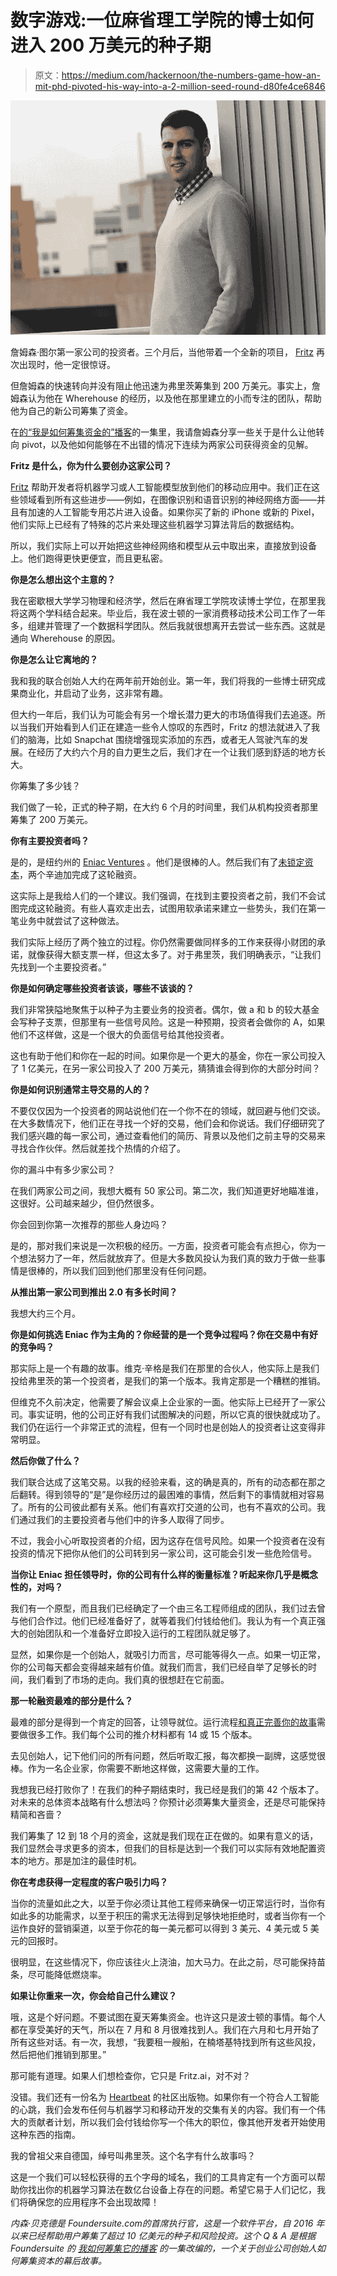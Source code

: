 # 数字游戏:一位麻省理工学院的博士如何进入 200 万美元的种子期

> 原文：<https://medium.com/hackernoon/the-numbers-game-how-an-mit-phd-pivoted-his-way-into-a-2-million-seed-round-d80fe4ce6846>

![](img/de3fe902c620ab4d43a88acef1afd52b.png)

詹姆森·图尔第一家公司的投资者。三个月后，当他带着一个全新的项目， [Fritz](https://www.fritz.ai/) 再次出现时，他一定很惊讶。

但詹姆森的快速转向并没有阻止他迅速为弗里茨筹集到 200 万美元。事实上，詹姆森认为他在 Wherehouse 的经历，以及他在那里建立的小而专注的团队，帮助他为自己的新公司筹集了资金。

在[的“我是如何筹集资金的”播客](https://soundcloud.com/user-2586856/how-i-raised-it-with-jameson-toole-of-fritzai-on-2518)的一集里，我请詹姆森分享一些关于是什么让他转向 pivot，以及他如何能够在不出错的情况下连续为两家公司获得资金的见解。

**Fritz 是什么，你为什么要创办这家公司？**

[Fritz](https://www.fritz.ai/) 帮助开发者将机器学习或人工智能模型放到他们的移动应用中。我们正在这些领域看到所有这些进步——例如，在图像识别和语音识别的神经网络方面——并且有加速的人工智能专用芯片进入设备。如果你买了新的 iPhone 或新的 Pixel，他们实际上已经有了特殊的芯片来处理这些机器学习算法背后的数据结构。

所以，我们实际上可以开始把这些神经网络和模型从云中取出来，直接放到设备上。他们跑得更快更便宜，而且更私密。

**你是怎么想出这个主意的？**

我在密歇根大学学习物理和经济学，然后在麻省理工学院攻读博士学位，在那里我将这两个学科结合起来。毕业后，我在波士顿的一家消费移动技术公司工作了一年多，组建并管理了一个数据科学团队。然后我就很想离开去尝试一些东西。这就是通向 Wherehouse 的原因。

**你是怎么让它离地的？**

我和我的联合创始人大约在两年前开始创业。第一年，我们将我的一些博士研究成果商业化，并启动了业务，这非常有趣。

但大约一年后，我们认为可能会有另一个增长潜力更大的市场值得我们去追逐。所以当我们开始看到人们正在建造一些令人惊叹的东西时，Fritz 的想法就进入了我们的脑海，比如 Snapchat 围绕增强现实添加的东西，或者无人驾驶汽车的发展。在经历了大约六个月的自力更生之后，我们才在一个让我们感到舒适的地方长大。

你筹集了多少钱？

我们做了一轮，正式的种子期，在大约 6 个月的时间里，我们从机构投资者那里筹集了 200 万美元。

**你有主要投资者吗？**

是的，是纽约州的 [Eniac Ventures](http://www.eniac.vc/) 。他们是很棒的人。然后我们有了[未锁定资本](https://uncorkcapital.com/)，两个辛迪加完成了这轮融资。

这实际上是我给人们的一个建议。我们强调，在找到主要投资者之前，我们不会试图完成这轮融资。有些人喜欢走出去，试图用软承诺来建立一些势头，我们在第一笔业务中就尝试了这种做法。

我们实际上经历了两个独立的过程。你仍然需要做同样多的工作来获得小财团的承诺，就像获得大额支票一样，但这太多了。对于弗里茨，我们明确表示，“让我们先找到一个主要投资者。”

**你是如何确定哪些投资者该谈，哪些不该谈的？**

我们非常狭隘地聚焦于以种子为主要业务的投资者。偶尔，做 a 和 b 的较大基金会写种子支票，但那里有一些信号风险。这是一种预期，投资者会做你的 A，如果他们不这样做，这是一个很大的负面信号给其他投资者。

这也有助于他们和你在一起的时间。如果你是一个更大的基金，你在一家公司投入了 1 亿美元，在另一家公司投入了 200 万美元，猜猜谁会得到你的大部分时间？

**你是如何识别通常主导交易的人的？**

不要仅仅因为一个投资者的网站说他们在一个你不在的领域，就回避与他们交谈。在大多数情况下，他们正在寻找一个好的交易，他们会和你说话。我们仔细研究了我们感兴趣的每一家公司，通过查看他们的简历、背景以及他们之前主导的交易来寻找合作伙伴。然后就差找个热情的介绍了。

你的漏斗中有多少家公司？

在我们两家公司之间，我想大概有 50 家公司。第二次，我们知道更好地瞄准谁，这很好。公司越来越少，但仍然很多。

你会回到你第一次推荐的那些人身边吗？

是的，那对我们来说是一次积极的经历。一方面，投资者可能会有点担心，你为一个想法努力了一年，然后就放弃了。但是大多数风投认为我们真的致力于做一些事情是很棒的，所以我们回到他们那里没有任何问题。

**从推出第一家公司到推出 2.0 有多长时间？**

我想大约三个月。

**你是如何挑选 Eniac 作为主角的？你经营的是一个竞争过程吗？你在交易中有好的竞争吗？**

那实际上是一个有趣的故事。维克·辛格是我们在那里的合伙人，他实际上是我们投给弗里茨的第一个投资者，是我们的第一个版本。我肯定那是一个糟糕的推销。

但维克不久前决定，他需要了解会议桌上企业家的一面。他实际上已经开了一家公司。事实证明，他的公司正好有我们试图解决的问题，所以它真的很快就成功了。我们仍在运行一个非常正式的流程，但有一个同时也是创始人的投资者让这变得非常明显。

**然后你做了什么？**

我们联合达成了这笔交易。以我的经验来看，这的确是真的，所有的动态都在那之后翻转。得到领导的“是”是你经历过的最困难的事情，然后剩下的事情就相对容易了。所有的公司彼此都有关系。他们有喜欢打交道的公司，也有不喜欢的公司。我们通过我们的主要投资者与他们中的许多人取得了同步。

不过，我会小心听取投资者的介绍，因为这存在信号风险。如果一个投资者在没有投资的情况下把你从他们的公司转到另一家公司，这可能会引发一些危险信号。

**当你让 Eniac 担任领导时，你的公司有什么样的衡量标准？听起来你几乎是概念性的，对吗？**

我们有一个原型，而且我们已经确定了一个由三名工程师组成的团队，我们过去曾与他们合作过。他们已经准备好了，就等着我们付钱给他们。我认为有一个真正强大的创始团队和一个准备好立即投入运行的工程团队就足够了。

显然，如果你是一个创始人，就吸引力而言，尽可能等得久一点。如果一切正常，你的公司每天都会变得越来越有价值。就我们而言，我们已经自举了足够长的时间，我们看到了市场的走向。我们真的很想赶在它前面。

**那一轮融资最难的部分是什么？**

最难的部分是得到一个肯定的回答，让领导就位。运行流程[和真正完善你的故事](/foundersuite/how-to-raise-capital-building-a-funnel-running-a-process-6739ac219ded)需要做很多工作。我们每个公司的推介材料都有 14 或 15 个版本。

去见创始人，记下他们问的所有问题，然后听取汇报，每次都换一副牌，这感觉很棒。作为一名企业家，你需要不断地这样做，这需要大量的工作。

我想我已经打败你了！在我们的种子期结束时，我已经是我们的第 42 个版本了。对未来的总体资本战略有什么想法吗？你预计必须筹集大量资金，还是尽可能保持精简和吝啬？

我们筹集了 12 到 18 个月的资金，这就是我们现在正在做的。如果有意义的话，我们显然会寻求更多的资本，但我们的目标是达到一个我们可以实际有效地配置资本的地方。那是加注的最佳时机。

**你在考虑获得一定程度的客户吸引力吗？**

当你的流量如此之大，以至于你必须让其他工程师来确保一切正常运行时，当你有如此多的功能需求，以至于积压的需求无法得到足够快地拒绝时，或者当你有一个运作良好的营销渠道，以至于你花的每一美元都可以得到 3 美元、4 美元或 5 美元的回报时。

很明显，在这些情况下，你应该往火上浇油，加大马力。在此之前，尽可能保持苗条，尽可能降低燃烧率。

**如果让你重来一次，你会给自己什么建议？**

哦，这是个好问题。不要试图在夏天筹集资金。也许这只是波士顿的事情。每个人都在享受美好的天气，所以在 7 月和 8 月很难找到人。我们在六月和七月开始了所有这些对话。有一次，我想，“我要租一艘船，在楠塔基特找到所有这些风投，然后把他们推销到那里。”

那可能有道理。如果人们想检查你，它只是 Fritz.ai，对不对？

没错。我们还有一份名为 [Heartbeat](https://heartbeat.fritz.ai/) 的社区出版物。如果你有一个符合人工智能的心跳，我们会发布任何与机器学习和移动开发的交集有关的内容。我们有一个伟大的贡献者计划，所以我们会付钱给你写一个伟大的职位，像其他开发者开始使用这种东西的指南。

我的曾祖父来自德国，绰号叫弗里茨。这个名字有什么故事吗？

这是一个我们可以轻松获得的五个字母的域名，我们的工具肯定有一个方面可以帮助你找出你的机器学习算法在数亿台设备上存在的问题。希望它易于人们记忆，我们将确保您的应用程序不会出现故障！

*内森·贝克德是 Foundersuite.com*[](http://foundersuite.com/)**的首席执行官，这是一个软件平台，自 2016 年以来已经帮助用户筹集了超过 10 亿美元的种子和风险投资。这个 Q & A 是根据 Foundersuite 的* [*我如何筹集它的播客*](https://soundcloud.com/user-2586856) *的一集改编的，一个关于创业公司创始人如何筹集资本的幕后故事。**